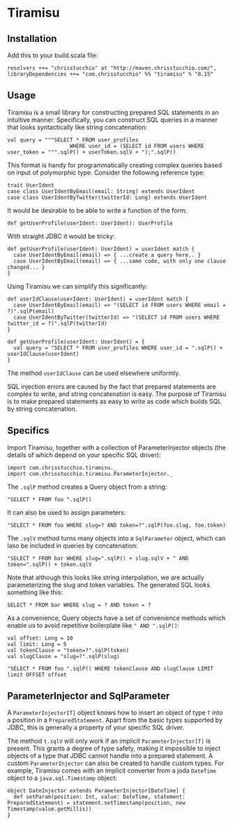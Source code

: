 # Tiramisu

## Installation

Add this to your build.scala file:

    resolvers ++= "chrisstucchio" at "http://maven.chrisstucchio.com/",
    libraryDependencies ++= "com.chrisstucchio" %% "tiramisu" % "0.15"

## Usage

Tiramisu is a small library for constructing prepared SQL statements in an intuitive manner. Specifically, you can construct SQL queries in a manner that looks syntactically like string concatenation:

    val query = """SELECT * FROM user_profiles
                        WHERE user_id = (SELECT id FROM users WHERE user_token = """.sqlP() + userToken.sqlV + ");".sqlP()

This format is handy for programmatically creating complex queries based on input of polymorphic type. Consider the following reference type:

    trait UserIdent
    case class UserIdentByEmail(email: String) extends UserIdent
    case class UserIdentByTwitter(twitterId: Long) extends UserIdent

It would be desirable to be able to write a function of the form:

    def getUserProfile(userIdent: UserIdent): UserProfile

With straight JDBC it would be tricky:

    def getUserProfile(userIdent: UserIdent) = userIdent match {
      case UserIdentByEmail(email) => { ...create a query here.. }
      case UserIdentByEmail(email) => { ...same code, with only one clause changed... }
    }

Using Tiramisu we can simplify this significantly:

    def userIdClause(userIdent: UserIdent) = userIdent match {
      case UserIdentByEmail(email) => "(SELECT id FROM users WHERE email = ?)".sqlP(email)
      case UserIdentByTwitter(twitterId) => "(SELECT id FROM users WHERE twitter_id = ?)".sqlP(twitterId)
    }

    def getUserProfile(userIdent: UserIdent) = {
      val query = "SELECT * FROM user_profiles WHERE user_id = ".sqlP() + userIdClause(userIdent)
    }

The method `userIdClause` can be used elsewhere uniformly.

SQL injection errors are caused by the fact that prepared statements are complex to write, and string concatenation is easy. The purpose of Tiramisu is to make prepared statements as easy to write as code which builds SQL by string concatenation.

## Specifics

Import Tiramisu, together with a collection of ParameterInjector objects (the details of which depend on your specific SQL driver):

    import com.chrisstucchio.tiramisu._
    import com.chrisstucchio.tiramisu.ParameterInjector._

The `.sqlP` method creates a Query object from a string:

    "SELECT * FROM foo ".sqlP()

It can also be used to assign parameters:

    "SELECT * FROM foo WHERE slug=? AND token=?".sqlP(foo.slug, foo.token)

The `.sqlV` method turns many objects into a `SqlParameter` object, which can laso be included in queries by concatenation:

    "SELECT * FROM bar WHERE slug=".sqlP() + slug.sqlV + " AND token=".sqlP() + token.sqlV

Note that although this looks like string interpolation, we are actually parameterizing the slug and token variables. The generated SQL looks something like this:

    SELECT * FROM bar WHERE slug = ? AND token = ?

As a convenience, Query objects have a set of convenience methods which enable us to avoid repetitive boilerplate like `" AND ".sqlP()`:

    val offset: Long = 10
    val limit: Long = 5
    val tokenClause = "token=?".sqlP(token)
    val slugClause = "slug=?".sqlP(slug)

    "SELECT * FROM foo ".sqlP() WHERE tokenClause AND slugClause LIMIT limit OFFSET offset

## ParameterInjector and SqlParameter

A `ParameterInjector[T]` object knows how to insert an object of type `T` into a position in a `PreparedStatement`. Apart from the basic types supported by JDBC, this is generally a property of your specific SQL driver.

The method `t.sqlV` will only work if an implicit `ParameterInjector[T]` is present. This grants a degree of type safety, making it impossible to inject objects of a type that JDBC cannot handle into a prepared statement. A custom `ParameterInjector` can also be created to handle custom types. For example, Tiramisu comes with an implicit converter from a joda `DateTime` object to a `java.sql.Timestamp` object:

    object DateInjector extends ParameterInjector[DateTime] {
      def setParam(position: Int, value: DateTime, statement: PreparedStatement) = statement.setTimestamp(position, new Timestamp(value.getMillis))
    }
